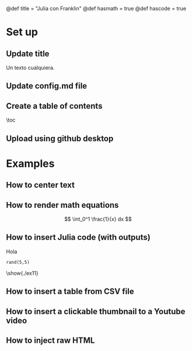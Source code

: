 @def title = "Julia con Franklin"
@def hasmath = true
@def hascode = true

# Set up

## Update title

Un texto cualquiera.

## Update config.md file

## Create a table of contents

\toc 

## Upload using github desktop

# Examples 

## How to center text

## How to render math equations

$$ \int_0^1 \frac{1}{x} dx $$

## How to insert Julia code (with outputs)

Hola
```julia:./ex11
rand(5,5)
``` 

\show{./ex11}

## How to insert a table from CSV file

## How to insert a clickable thumbnail to a Youtube video

## How to inject raw HTML



<!-- # Franklin syntax sandbox

This page is meant as a sandbox for Franklin Syntax so that you can quickly practice or experience things.

## Sandbox

Write whatever you want here to practice Franklin Syntax:

```julia:./ex1
using LinearAlgebra, Random
Random.seed!(135)
a, b = randn(50), randn(50)
println(dot(a, b))
println(sum(ai * bi for (ai, bi) ∈ zip(a, b)))
```

\output{./ex1}

(yet another example that floating point arithmetics can be complicated).

$$ \forall x \in \R:\quad \scal{x, x} \ge 0 $$

\newcommand{\E}{\mathbb E}

Surely some people remember the ordering, but I always forget:

$$ \varphi(\E[X]) \le \E[\varphi(X)] $$

for $\varphi$ convex. -->

